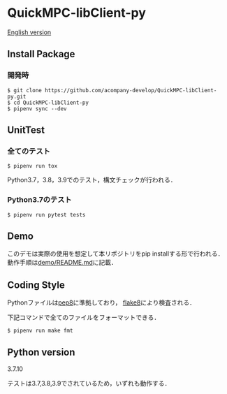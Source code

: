 # QuickMPC-libClient-py

[English version](/README.md)

## Install Package
### 開発時
```console
$ git clone https://github.com/acompany-develop/QuickMPC-libClient-py.git
$ cd QuickMPC-libClient-py
$ pipenv sync --dev
```

## UnitTest

### 全てのテスト
```console
$ pipenv run tox
```
Python3.7，3.8，3.9でのテスト，構文チェックが行われる．

### Python3.7のテスト
```console
$ pipenv run pytest tests
```

## Demo
このデモは実際の使用を想定して本リポジトリをpip installする形で行われる．動作手順は[demo/README.md](./demo/README.md)に記載．

## Coding Style
Pythonファイルは[pep8](https://peps.python.org/pep-0008/)に準拠しており，
[flake8](https://github.com/PyCQA/flake8)により検査される．

下記コマンドで全てのファイルをフォーマットできる．
```console
$ pipenv run make fmt
```

## Python version
3.7.10

テストは3.7,3.8,3.9でされているため，いずれも動作する．

